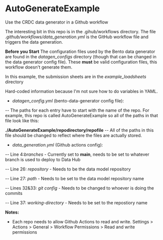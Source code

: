 # AutoGenerateExample
Use the CRDC data generator in a Github workflow

The interesting bit in this repo is in the .gihub/workflows directory.  The file *.github/workflows/data_generation.yml* is the GitHub workflow file and triggers the data generation.  

**Before you Start**
The configuration files used by the Bento data generator are found in the *datagen_configs* directory (though that can be changed in the data generator config file).  These **must** be valid configuration files, this workflow doesn't generate them.

In this example, the submission sheets are in the *example_loadsheets* directory

Hard-coded information because I'm not sure how to do variables in YAML.

- *datagen_config.yml* (bento-data-generator config file):  

-- The paths for each entry have to start with the name of the repo.  For example, this repo is called AutoGenerateExample so all of the paths in that file look like this:

**./AutoGenerateExample/repodirectory/repofile**
-- All of the paths in this file should be changed to reflect where the files are actually stored.

- *data_generation.yml* (Github actions config):

-- Line 4:*branches*  - Currently set to **main**, needs to be set to whatever branch is used to deploy to Data Hub

-- Line 26: *repository* - Needs to be the data model repository

-- Line 27: *path* - Needs to be set to the data model repository name

-- Lines 32&33: *git config* - Needs to be changed to whoever is doing the commits

-- Line 37: *working-directory* - Needs to be set to the repostiory name

**Notes:**
- Each repo needs to allow Github Actions to read and write.  Settings >
 Actions > General > Workflow Permissions > Read and write permissions